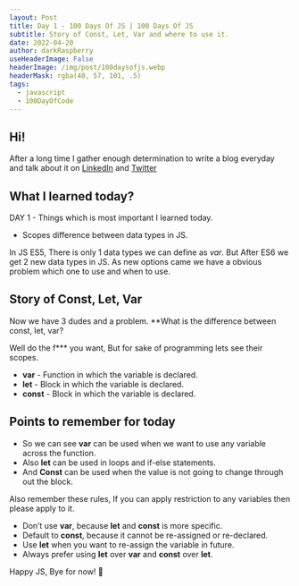 ```yaml
---
layout: Post
title: Day 1 - 100 Days Of JS | 100 Days Of JS
subtitle: Story of Const, Let, Var and where to use it.
date: 2022-04-20
author: darkRaspberry
useHeaderImage: False
headerImage: /img/post/100daysofjs.webp
headerMask: rgba(40, 57, 101, .5)
tags: 
  - javascript
  - 100DayOfCode
---
```


## Hi!

After a long time I gather enough determination to write a blog everyday and talk about it on [LinkedIn](https://www.linkedin.com/in/darkraspberry/) and [Twitter](https://twitter.com/devRaspberry)

## What I learned today?
DAY 1 - Things which is most important I learned today.
 - Scopes difference between data types in JS.

In JS ES5, There is only 1 data types we can define as *var*. But After ES6 we get 2 new data types in JS. As new options came we have a obvious problem which one to use and when to use.

## Story of Const, Let, Var
Now we have 3 dudes and a problem. **What is the difference between const, let, var?

Well do the f*** you want, But for sake of programming lets see their scopes.

 - **var** - Function in which the variable is declared.
 - **let** - Block in which the variable is declared.
 - **const** - Block in which the variable is declared.

## Points to remember for today
- So we can see **var** can be used when we want to use any variable across the function.
- Also **let** can be used in loops and if-else statements.
- And **Const** can be used when the value is not going to change through out the block. 

Also remember these rules, If you can apply restriction to any variables then please apply to it.
 - Don’t use **var**, because **let** and **const** is more specific.
 - Default to **const**, because it cannot be re-assigned or re-declared.
 - Use **let** when you want to re-assign the variable in future.
 - Always prefer using **let** over **var** and **const** over **let**.

Happy JS, Bye for now! 👋